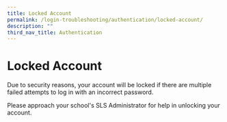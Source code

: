 ```yaml
---
title: Locked Account
permalink: /login-troubleshooting/authentication/locked-account/
description: ""
third_nav_title: Authentication
---
```

<h1 id="locked-account">Locked Account</h1>
<p>Due to security reasons, your account will be locked if there are multiple failed attempts to log in with an incorrect password.</p>
<p>Please approach your school's SLS Administrator for help in unlocking your account.</p>
